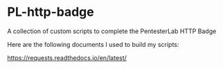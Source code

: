 # PL-http-badge
A collection of custom scripts to complete the PentesterLab HTTP Badge

Here are the following documents I used to build my scripts:

https://requests.readthedocs.io/en/latest/
